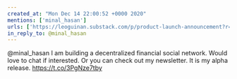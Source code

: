 ```yaml
---
created_at: "Mon Dec 14 22:00:52 +0000 2020"
mentions: ['minal_hasan']
urls: ['https://leoguinan.substack.com/p/product-launch-announcement?r=c4nu3&utm_campaign=post&utm_medium=web&utm_source=copy']
in_reply_to: @minal_hasan
---
```


@minal_hasan I am building a decentralized financial social network. Would love to chat if interested.  Or you can check out my newsletter. It is my alpha release. https://t.co/3PgNze7tby